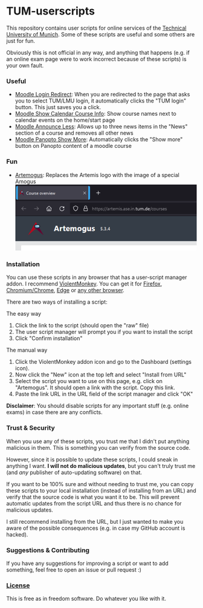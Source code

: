 # TUM-userscripts
This repository contains user scripts for online services of the [Technical University of Munich](https://www.tum.de/). Some of these scripts are useful and some others are just for fun.

Obviously this is not official in any way, and anything that happens (e.g. if an online exam page were to work incorrect because of these scripts) is your own fault.

### Useful
* [Moodle Login Redirect](moodle-login-redirect.user.js?raw=true): When you are redirected to the page that asks you to select TUM/LMU login, it automatically clicks the "TUM login" button. This just saves you a click.
* [Moodle Show Calendar Course Info](moodle-calendar-course-names.js): Show course names next to calendar events on the home/start page
* [Moodle Announce Less](moodle-announce-less.user.js?raw=true): Allows up to three news items in the "News" section of a course and removes all other news
* [Moodle Panopto Show More](moodle-panopto-showmore.user.js?raw=true): Automatically clicks the "Show more" button on Panopto content of a moodle course

### Fun
* [Artemogus](artemis-artemogus.user.js?raw=true): Replaces the Artemis logo with the image of a special Amogus
![](.github/screenshots/artemogus.png)


### Installation
You can use these scripts in any browser that has a user-script manager addon.
I recommend [ViolentMonkey](https://violentmonkey.github.io/). You can get it for [Firefox](https://addons.mozilla.org/firefox/addon/violentmonkey/), [Chromium/Chrome](https://chrome.google.com/webstore/detail/violent-monkey/jinjaccalgkegednnccohejagnlnfdag), [Edge](https://microsoftedge.microsoft.com/addons/detail/eeagobfjdenkkddmbclomhiblgggliao) or [any other browser](https://github.com/violentmonkey/violentmonkey/releases).

There are two ways of installing a script:

The easy way
1. Click the link to the script (should open the "raw" file)
2. The user script manager will prompt you if you want to install the script
3. Click "Confirm installation"

The manual way
1. Click the ViolentMonkey addon icon and go to the Dashboard (settings icon).
2. Now click the "New" icon at the top left and select "Install from URL"
3. Select the script you want to use on this page, e.g. click on "Artemogus". It should open a link with the script. Copy this link.
4. Paste the link URL in the URL field of the script manager and click "OK"

**Disclaimer**: You should disable scripts for any important stuff (e.g. online exams) in case there are any conflicts.

### Trust & Security
When you use any of these scripts, you trust me that I didn't put anything malicious in them. This is something you can verify from the source code.

However, since it is possible to update these scripts, I could sneak in anything I want. **I will not do malicious updates**, but you can't truly trust me (and *any* publisher of auto-updating software) on that.

If you want to be 100% sure and without needing to trust me, you can copy these scripts to your local installation (instead of installing from an URL) and verify that the source code is what you want it to be. This will prevent automatic updates from the script URL and thus there is no chance for malicious updates.

I still recommend installing from the URL, but I just wanted to make you aware of the possible consequences (e.g. in case my GitHub account is hacked).

### Suggestions & Contributing
If you have any suggestions for improving a script or want to add something, feel free to open an issue or pull request :)

### [License](LICENSE)
This is free as in freedom software. Do whatever you like with it.
